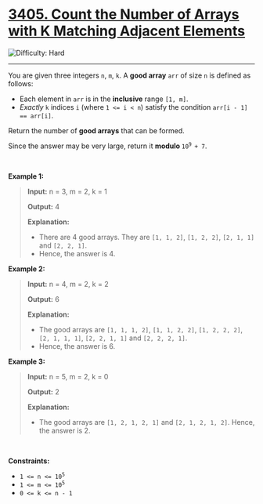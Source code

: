 <h1><a href="https://leetcode.com/problems/count-the-number-of-arrays-with-k-matching-adjacent-elements?envType=daily-question&envId=2025-06-17">3405. Count the Number of Arrays with K Matching Adjacent Elements</a></h1>

![Difficulty: Hard](https://img.shields.io/badge/Hard-f8615c)

---

<p>You are given three integers <code>n</code>, <code>m</code>, <code>k</code>. A <strong>good array</strong> <code>arr</code> of size <code>n</code> is defined as follows:</p>

<ul>
	<li>Each element in <code>arr</code> is in the <strong>inclusive</strong> range <code>[1, m]</code>.</li>
	<li><em>Exactly</em> <code>k</code> indices <code>i</code> (where <code>1 &lt;= i &lt; n</code>) satisfy the condition <code>arr[i - 1] == arr[i]</code>.</li>
</ul>

<p>Return the number of <strong>good arrays</strong> that can be formed.</p>

<p>Since the answer may be very large, return it <strong>modulo </strong><code>10<sup>9 </sup>+ 7</code>.</p>

<p>&nbsp;</p>
<p><strong class="example">Example 1:</strong></p>

><p><strong>Input:</strong> <span class="example-io">n = 3, m = 2, k = 1</span></p>
>
><p><strong>Output:</strong> <span class="example-io">4</span></p>
>
><p><strong>Explanation:</strong></p>
>
><ul>
>	<li>There are 4 good arrays. They are <code>[1, 1, 2]</code>, <code>[1, 2, 2]</code>, <code>[2, 1, 1]</code> and <code>[2, 2, 1]</code>.</li>
>	<li>Hence, the answer is 4.</li>
></ul>

<p><strong class="example">Example 2:</strong></p>

><p><strong>Input:</strong> <span class="example-io">n = 4, m = 2, k = 2</span></p>
>
><p><strong>Output:</strong> <span class="example-io">6</span></p>
>
><p><strong>Explanation:</strong></p>
>
><ul>
>	<li>The good arrays are <code>[1, 1, 1, 2]</code>, <code>[1, 1, 2, 2]</code>, <code>[1, 2, 2, 2]</code>, <code>[2, 1, 1, 1]</code>, <code>[2, 2, 1, 1]</code> and <code>[2, 2, 2, 1]</code>.</li>
>	<li>Hence, the answer is 6.</li>
></ul>

<p><strong class="example">Example 3:</strong></p>

><p><strong>Input:</strong> <span class="example-io">n = 5, m = 2, k = 0</span></p>
>
><p><strong>Output:</strong> <span class="example-io">2</span></p>
>
><p><strong>Explanation:</strong></p>
>
><ul>
>	<li>The good arrays are <code>[1, 2, 1, 2, 1]</code> and <code>[2, 1, 2, 1, 2]</code>. Hence, the answer is 2.</li>
></ul>

<p>&nbsp;</p>
<p><strong>Constraints:</strong></p>

<ul>
	<li><code>1 &lt;= n &lt;= 10<sup>5</sup></code></li>
	<li><code>1 &lt;= m &lt;= 10<sup>5</sup></code></li>
	<li><code>0 &lt;= k &lt;= n - 1</code></li>
</ul>
